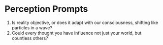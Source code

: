 # Perception Prompts

1. Is reality objective, or does it adapt with our consciousness, shifting like particles in a wave?
2. Could every thought you have influence not just your world, but countless others?